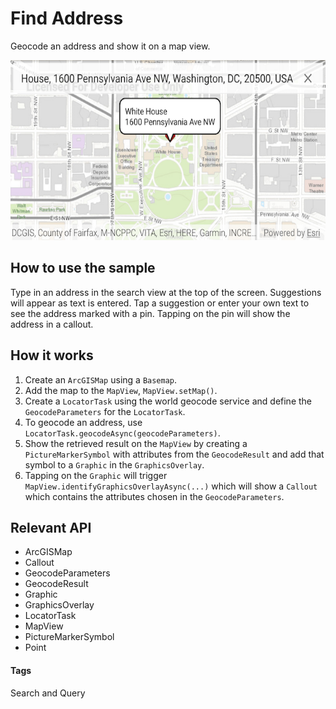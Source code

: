 # Find Address
Geocode an address and show it on a map view.

![Find Address App](find-address.png)

## How to use the sample
Type in an address in the search view at the top of the screen. Suggestions will appear as text is entered. Tap a suggestion or enter your own text to see the address marked with a pin. Tapping on the pin will show the address in a callout.

## How it works
1. Create an `ArcGISMap` using a `Basemap`.
1. Add the map to the `MapView`, `MapView.setMap()`.
1. Create a `LocatorTask` using the world geocode service and define the `GeocodeParameters` for  the `LocatorTask`.
1. To geocode an address, use `LocatorTask.geocodeAsync(geocodeParameters)`.
1. Show the retrieved result on the `MapView` by creating a `PictureMarkerSymbol` with attributes from the `GeocodeResult` and add that symbol to a `Graphic` in the `GraphicsOverlay`.
1. Tapping on the `Graphic` will trigger `MapView.identifyGraphicsOverlayAsync(...)` which will show a `Callout` which contains the attributes chosen in the `GeocodeParameters`.

## Relevant API
* ArcGISMap
* Callout
* GeocodeParameters
* GeocodeResult
* Graphic
* GraphicsOverlay
* LocatorTask
* MapView
* PictureMarkerSymbol
* Point

#### Tags
Search and Query